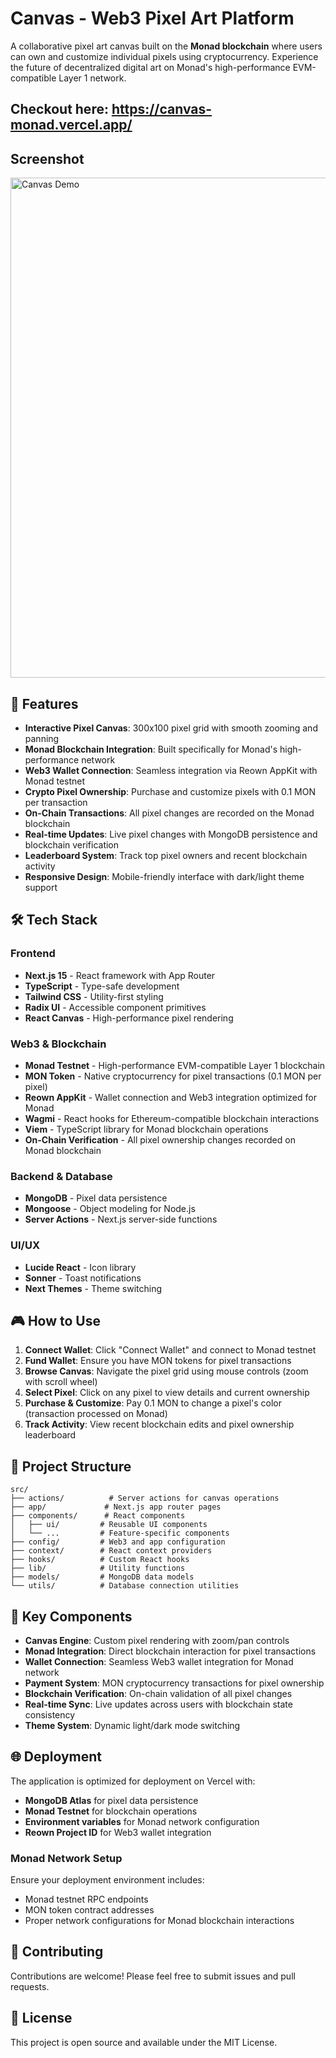 # Canvas - Web3 Pixel Art Platform

A collaborative pixel art canvas built on the **Monad blockchain** where users can own and customize individual pixels using cryptocurrency. Experience the future of decentralized digital art on Monad's high-performance EVM-compatible Layer 1 network.

## Checkout here: https://canvas-monad.vercel.app/

## Screenshot

<img src="https://github.com/YadlaMani/canvas/tree/main/public/demo.png" alt="Canvas Demo" width="800">


## 🎨 Features

- **Interactive Pixel Canvas**: 300x100 pixel grid with smooth zooming and panning
- **Monad Blockchain Integration**: Built specifically for Monad's high-performance network
- **Web3 Wallet Connection**: Seamless integration via Reown AppKit with Monad testnet
- **Crypto Pixel Ownership**: Purchase and customize pixels with 0.1 MON per transaction
- **On-Chain Transactions**: All pixel changes are recorded on the Monad blockchain
- **Real-time Updates**: Live pixel changes with MongoDB persistence and blockchain verification
- **Leaderboard System**: Track top pixel owners and recent blockchain activity
- **Responsive Design**: Mobile-friendly interface with dark/light theme support

## 🛠 Tech Stack

### Frontend

- **Next.js 15** - React framework with App Router
- **TypeScript** - Type-safe development
- **Tailwind CSS** - Utility-first styling
- **Radix UI** - Accessible component primitives
- **React Canvas** - High-performance pixel rendering

### Web3 & Blockchain

- **Monad Testnet** - High-performance EVM-compatible Layer 1 blockchain
- **MON Token** - Native cryptocurrency for pixel transactions (0.1 MON per pixel)
- **Reown AppKit** - Wallet connection and Web3 integration optimized for Monad
- **Wagmi** - React hooks for Ethereum-compatible blockchain interactions
- **Viem** - TypeScript library for Monad blockchain operations
- **On-Chain Verification** - All pixel ownership changes recorded on Monad blockchain

### Backend & Database

- **MongoDB** - Pixel data persistence
- **Mongoose** - Object modeling for Node.js
- **Server Actions** - Next.js server-side functions

### UI/UX

- **Lucide React** - Icon library
- **Sonner** - Toast notifications
- **Next Themes** - Theme switching

## 🎮 How to Use

1. **Connect Wallet**: Click "Connect Wallet" and connect to Monad testnet
2. **Fund Wallet**: Ensure you have MON tokens for pixel transactions
3. **Browse Canvas**: Navigate the pixel grid using mouse controls (zoom with scroll wheel)
4. **Select Pixel**: Click on any pixel to view details and current ownership
5. **Purchase & Customize**: Pay 0.1 MON to change a pixel's color (transaction processed on Monad)
6. **Track Activity**: View recent blockchain edits and pixel ownership leaderboard

## 📁 Project Structure

```
src/
├── actions/          # Server actions for canvas operations
├── app/             # Next.js app router pages
├── components/      # React components
│   ├── ui/         # Reusable UI components
│   └── ...         # Feature-specific components
├── config/         # Web3 and app configuration
├── context/        # React context providers
├── hooks/          # Custom React hooks
├── lib/            # Utility functions
├── models/         # MongoDB data models
└── utils/          # Database connection utilities
```

## 🔧 Key Components

- **Canvas Engine**: Custom pixel rendering with zoom/pan controls
- **Monad Integration**: Direct blockchain interaction for pixel transactions
- **Wallet Connection**: Seamless Web3 wallet integration for Monad network
- **Payment System**: MON cryptocurrency transactions for pixel ownership
- **Blockchain Verification**: On-chain validation of all pixel changes
- **Real-time Sync**: Live updates across users with blockchain state consistency
- **Theme System**: Dynamic light/dark mode switching

## 🌐 Deployment

The application is optimized for deployment on Vercel with:

- **MongoDB Atlas** for pixel data persistence
- **Monad Testnet** for blockchain operations
- **Environment variables** for Monad network configuration
- **Reown Project ID** for Web3 wallet integration

### Monad Network Setup

Ensure your deployment environment includes:

- Monad testnet RPC endpoints
- MON token contract addresses
- Proper network configurations for Monad blockchain interactions

## 🤝 Contributing

Contributions are welcome! Please feel free to submit issues and pull requests.

## 📄 License

This project is open source and available under the MIT License.
